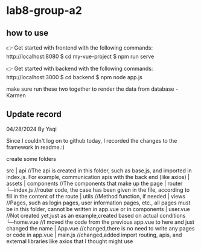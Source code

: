 # lab8-group-a2

## how to use

👉  Get started with frontend with the following commands:
 http://localhost:8080
 $ cd my-vue-project
 $ npm run serve

👉  Get started with backend with the following commands:
 http://localhost:3000
 $ cd backend
 $ npm node app.js

 make sure run these two together to render the data from database
 -Karmen

## Update record

 04/28/2024 By Yaqi

Since I couldn't log on to github today, I recorded the changes to the framework in readme.:)

create some folders

src
| api //The api is created in this folder, such as base.js, and imported in index.js. For example, communication apis with the back end (like axios)
| assets
| components //The components that make up the page
| router
    └─index.js //router code, the case has been given in the file, according to fill in the content of the route
| utils //Method function, if needed
| views //Pages, such as login pages, user information pages, etc., all pages must be in this folder, cannot be written in app.vue or in components
    | user.vue //Not created yet,just as an example,created based on actual conditions
    └─home.vue //I moved the code from the previous app.vue to here and just changed the name
| App.vue //changed,there is no need to write any pages or code in app.vue
| main.js //changed,added import routing, apis, and external libraries like axios that I thought might use
